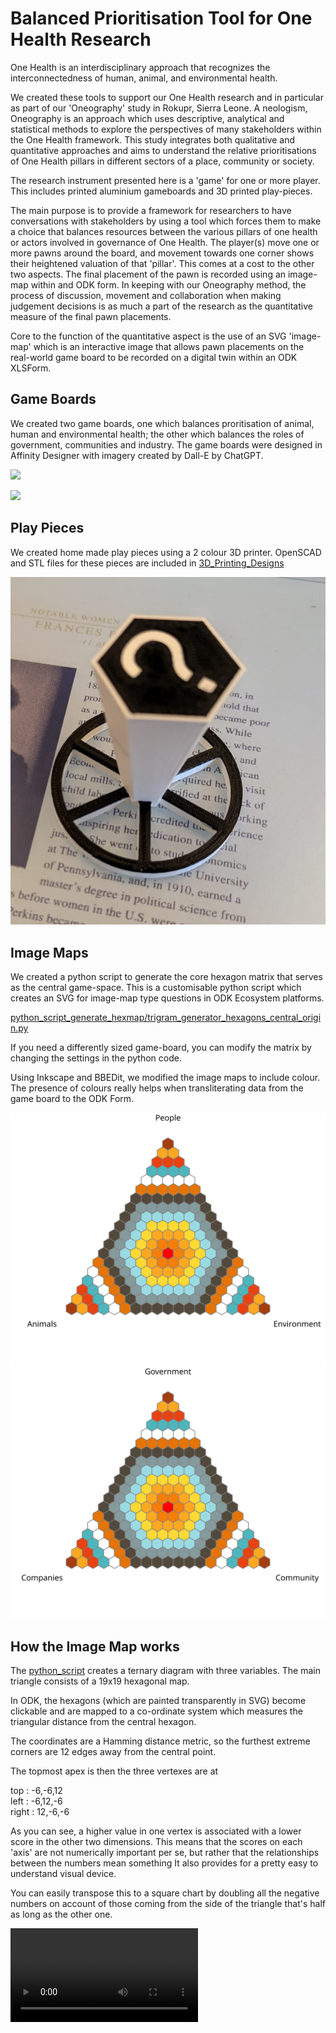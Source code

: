# Balanced Prioritisation Tool for One Health Research

One Health is an interdisciplinary approach that recognizes the interconnectedness of human, animal, and environmental health. 

We created these tools to support our One Health research and in particular as part of our 'Oneography' study in Rokupr, Sierra Leone. A neologism, Oneography is an approach which uses descriptive, analytical and statistical methods to explore the perspectives of many stakeholders within the One Health framework. This study integrates both qualitative and quantitative approaches and aims to understand the relative prioritisations of One Health pillars in different sectors of a place, community or society.

The research instrument presented here is a 'game' for one or more player. This includes printed aluminium gameboards and 3D printed play-pieces.

The main purpose is to provide a framework for researchers to have conversations with stakeholders by using a tool which forces them to make a choice that balances resources between the various pillars of one health or actors involved in governance of One Health. The player(s) move one or more pawns around the board, and movement towards one corner shows their heightened valuation of that 'pillar'. This comes at a cost to the other two aspects. The final placement of the pawn is recorded using an image-map within and ODK form. In keeping with our Oneography method, the process of discussion, movement and collaboration when making judgement decisions is as much a part of the research as the quantitative measure of the final pawn placements. 

Core to the function of the quantitative aspect is the use of an SVG 'image-map' which is an interactive image that allows pawn placements on the real-world game board to be recorded on a digital twin within an ODK XLSForm. 

## Game Boards

We created two game boards, one which balances proritisation of animal, human and environmental health; the other which balances the roles of government, communities and industry. 
The game boards were designed in Affinity Designer with imagery created by Dall-E by ChatGPT.

![](gameboard_metal_onehealth.svg)

![](gameboard_metal_actors.svg)

## Play Pieces
We created home made play pieces using a 2 colour 3D printer. OpenSCAD and STL files for these pieces are included in [3D_Printing_Designs](3D_Printing_Designs)

![](images/pawn.jpg)

## Image Maps

We created a python script to generate the core hexagon matrix that serves as the central game-space. 
This is a customisable python script which creates an SVG for image-map type questions in ODK Ecosystem platforms.

[python_script_generate_hexmap/trigram_generator_hexagons_central_origin.py](python_script_generate_hexmap/trigram_generator_hexagons_central_origin.py)

If you need a differently sized game-board, you can modify the matrix by changing the settings in the python code. 

Using Inkscape and BBEDit, we modified the image maps to include colour. The presence of colours really helps when transliterating data from the game board to the ODK Form. 

![](BPA_Actors.svg)
![](BPA_OneHealth.svg)



## How the Image Map works

The [python_script](python_script_generate_hexmap/trigram_generator_hexagons_central_origin.py) creates a ternary diagram with three variables. The main triangle consists of a 19x19 hexagonal map.

In ODK, the hexagons (which are painted transparently in SVG) become clickable and are mapped to a co-ordinate system which measures the triangular distance from the central hexagon. 

The coordinates are a Hamming distance metric, so the furthest extreme corners are 12 edges away from the central point.

The topmost apex is then the three vertexes are at 

top   :  -6,-6,12  
left  :  -6,12,-6  
right :  12,-6,-6  

As you can see, a higher value in one vertex is associated with a lower score in the other two dimensions.
This means that the scores on each 'axis' are not numerically important per se, but rather that the relationships between the numbers mean something
It also provides for a pretty easy to understand visual device.

You can  easily transpose this to a square chart by doubling all the negative numbers on account of those coming from the side of the triangle that's half as long as the other one. 

![](images/BPA_movie.mp4)

